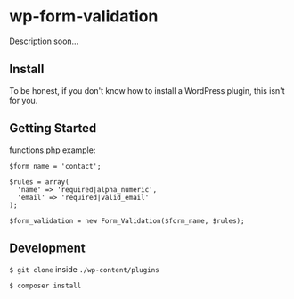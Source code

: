 # wp-form-validation

Description soon...


## Install

To be honest, if you don't know how to install a WordPress plugin, this isn't for you.

## Getting Started

functions.php example:

```
$form_name = 'contact';

$rules = array(
  'name' => 'required|alpha_numeric',
  'email' => 'required|valid_email'
);

$form_validation = new Form_Validation($form_name, $rules);
```

## Development

`$ git clone` inside `./wp-content/plugins`

`$ composer install`
